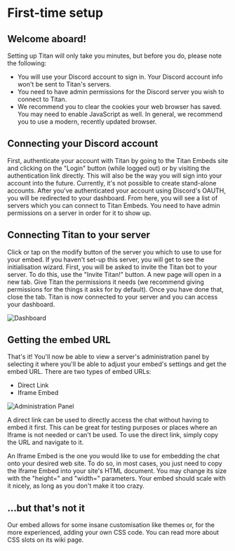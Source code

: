 # First-time setup
## Welcome aboard!

Setting up Titan will only take you minutes, but before you do, please note the following:
* You will use your Discord account to sign in. Your Discord account info won't be sent to Titan's servers.
* You need to have admin permissions for the Discord server you wish to connect to Titan.
* We recommend you to clear the cookies your web browser has saved. You may need to enable JavaScript as well. In general, we recommend you to use a modern, recently updated browser.

## Connecting your Discord account

First, authenticate your account with Titan by going to the Titan Embeds site and clicking on the "Login" button (while logged out) or by visiting the authentication link directly. This will also be the way you will sign into your account into the future. Currently, it's not possible to create stand-alone accounts. After you've authenticated your account using Discord's OAUTH, you will be redirected to your dashboard. From here, you will see a list of servers which you can connect to Titan Embeds. You need to have admin permissions on a server in order for it to show up.

## Connecting Titan to your server

Click or tap on the modify button of the server you which to use to use for your embed. If you haven't set-up this server, you will get to see the initialisation wizard. First, you will be asked to invite the Titan bot to your server. To do this, use the "Invite Titan!" button. A new page will open in a new tab. Give Titan the permissions it needs (we recommend giving permissions for the things it asks for by default). Once you have done that, close the tab. Titan is now connected to your server and you can access your dashboard.

![Dashboard](https://i.imgur.com/hsMO3d7.png)

## Getting the embed URL

That's it! You'll now be able to view a server's administration panel by selecting it where you'll be able to adjust your embed's settings and get the embed URL. There are two types of embed URLs:
* Direct Link
* Iframe Embed

![Administration Panel](https://i.imgur.com/oeSUILC.png)

A direct link can be used to directly access the chat without having to embed it first. This can be great for testing purposes or places where an Iframe is not needed or can't be used. To use the direct link, simply copy the URL and navigate to it.

An Iframe Embed is the one you would like to use for embedding the chat onto your desired web site. To do so, in most cases, you just need to copy the Iframe Embed into your site's HTML document. You may change its size with the "height=" and "width=" parameters. Your embed should scale with it nicely, as long as you don't make it too crazy.

## ...but that's not it 

Our embed allows for some insane customisation like themes or, for the more experienced, adding your own CSS code. You can read more about CSS slots on its wiki page.
